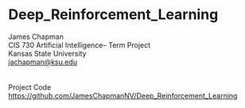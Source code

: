 # Deep_Reinforcement_Learning<br>

James Chapman <br>
CIS 730 Artificial Intelligence– Term Project<br>
Kansas State University<br>
jachapman@ksu.edu<br>
<br><br>
Project Code<br>
https://github.com/JamesChapmanNV/Deep_Reinforcement_Learning
